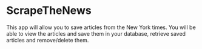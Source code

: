 # ScrapeTheNews
This app will allow you to save articles from the New York times. You will be able to view the articles and save them in your database, retrieve saved articles and remove/delete them. 
